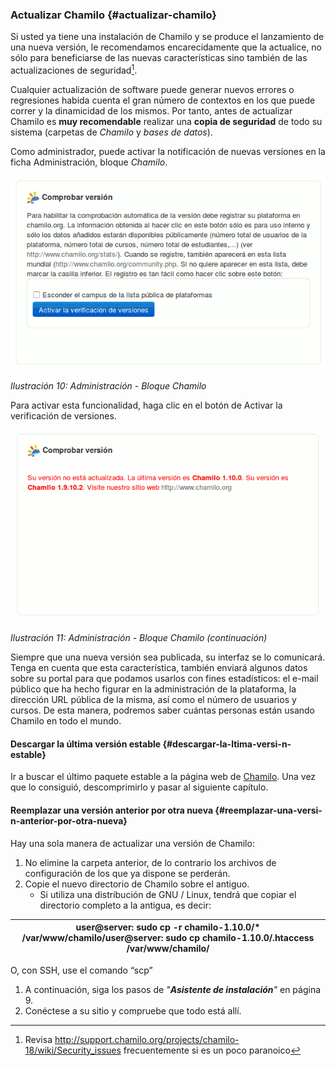 ### Actualizar Chamilo {#actualizar-chamilo}

Si usted ya tiene una instalación de Chamilo y se produce el lanzamiento de una nueva versión, le recomendamos encarecidamente que la actualice, no sólo para beneficiarse de las nuevas características sino también de las actualizaciones de seguridad[^8].

Cualquier actualización de software puede generar nuevos errores o regresiones habida cuenta el gran número de contextos en los que puede correr y la dinamicidad de los mismos. Por tanto, antes de actualizar Chamilo es **muy recomendable** realizar una **copia de seguridad** de todo su sistema (carpetas de _Chamilo_ y _bases de datos_).

Como administrador, puede activar la notificación de nuevas versiones en la ficha Administración, bloque _Chamilo_.

![](../assets/images114.png)

*Ilustración 10: Administración - Bloque Chamilo*

Para activar esta funcionalidad, haga clic en el botón de Activar la verificación de versiones.

![](../assets/images117.png)

*Ilustración 11: Administración - Bloque Chamilo (continuación)*

Siempre que una nueva versión sea publicada, su interfaz se lo comunicará. Tenga en cuenta que esta característica, también enviará algunos datos sobre su portal para que podamos usarlos con fines estadísticos: el e-mail público que ha hecho figurar en la administración de la plataforma, la dirección URL pública de la misma, así como el número de usuarios y cursos. De esta manera, podremos saber cuántas personas están usando Chamilo en todo el mundo.

#### Descargar la última versión estable {#descargar-la-ltima-versi-n-estable}

Ir a buscar el último paquete estable a la página web de [Chamilo](https://chamilo.org/es/chamilo-lms). Una vez que lo consiguió, descomprimirlo y pasar al siguiente capítulo.

#### Reemplazar una versión anterior por otra nueva {#reemplazar-una-versi-n-anterior-por-otra-nueva}

Hay una sola manera de actualizar una versión de Chamilo:

1. No elimine la carpeta anterior, de lo contrario los archivos de configuración de los que ya dispone se perderán.
2. Copie el nuevo directorio de Chamilo sobre el antiguo.
   - Si utiliza una distribución de GNU / Linux, tendrá que copiar el directorio completo a la antigua, es decir:

| user@server: sudo cp -r chamilo-1.10.0/* /var/www/chamilo/user@server: sudo cp chamilo-1.10.0/.htaccess /var/www/chamilo/ |
| --- |

O, con SSH, use el comando “scp”

1. A continuación, siga los pasos de _&quot;__Asistente de instalación__&quot;_ en página 9.
2. Conéctese a su sitio y compruebe que todo está allí.

[^1]: File Transfer Protocol (Protocolo de Transferencia de Archivos) es un protocolo sin garantía de seguridad pero muy eficiente para la transferencia de archivos.
[^2]: Secure File Transfer Protocol, basado en SSH (Secure Shell), permite la transmisión de archivos de una manera similar a FTP pero incorporando seguridad a la transferencia.
[^3]: https://campus.chamilo.org/documentation/optimization.html
[^4]: http://memcached.org/
[^5]: http://www.7-zip.org/
[^6]: http://php.net/manual/en/ini.core.php
[^7]: Http://www.fsf.org/
[^8]: Revisa http://support.chamilo.org/projects/chamilo-18/wiki/Security_issues frecuentemente si es un poco paranoico